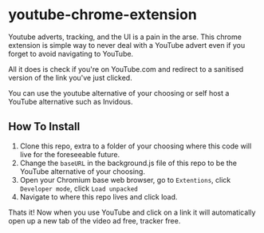# youtube-chrome-extension

Youtube adverts, tracking, and the UI is a pain in the arse. This chrome extension is simple way to never deal with a YouTube advert even if you forget to avoid navigating to YouTube.

All it does is check if you're on YouTube.com and redirect to a sanitised version of the link you've just clicked.

You can use the youtube alternative of your choosing or self host a YouTube alternative such as Invidous.

## How To Install

1.  Clone this repo, extra to a folder of your choosing where this code will live for the foreseeable future.
2.  Change the `baseURL` in the background.js file of this repo to be the YouTube alternative of your choosing.
3.  Open your Chromium base web browser, go to `Extentions`, click `Developer mode`, click `Load unpacked`
4.  Navigate to where this repo lives and click load.

Thats it! Now when you use YouTube and click on a link it will automatically open up a new tab of the video ad free, tracker free.
